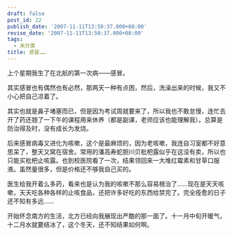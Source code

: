 ```yaml
---
draft: false
post_id: 22
publish_date: '2007-11-11T13:50:37.000+08:00'
revise_date: '2007-11-11T13:50:37.000+08:00'
tags:
  - 未分类
title: 感冒……
---
```


上个星期我生了在北航的第一次病——感冒。

其实感冒也有偶然也有必然，那两天一种有点困，然后，洗澡出来的时候，我又不小心把自己凉着了。

其实也就是鼻子堵塞而已，但是因为考试周就要来了，所以我也不敢怠慢，连忙去开了药还翘了一下午的课程用来休养（都是副课，老师应该也能理解我）。总算是防治得及时，没有成长为发烧。

后来感冒病毒又进化为咳嗽，这个是最麻烦的，因为老咳嗽，我连自习室都不好意思呆了，整天又窝在宿舍。常用的潘高寿蛇胆川贝枇杷露似乎在这没有卖，所以也只能买枇杷止咳露。也到校医院看了一次，结果领回来一大堆红霉素和甘草口服液。虽然量很多，但是价格还不够我自己买的。

医生给我开着么多药，看来也是认为我的咳嗽不那么容易根治了……现在是天天咳嗽，天天吃各种各样的止咳食品，还把许多好吃的东西给禁完了。完全痊愈的日子还不知有多远……

开始怀念南方的生活，北方已经向我展现出严酷的那一面了。十一月中旬开暖气，十二月水就要结冰了，这个冬天，还不知结果如何啊。
